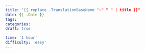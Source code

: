 ```yaml
---
title: "{{ replace .TranslationBaseName "-" " " | title }}"
date: {{ .Date }}
tags:
categories:
draft: true

time: '1 hour'
difficulty: 'easy'
---
```

